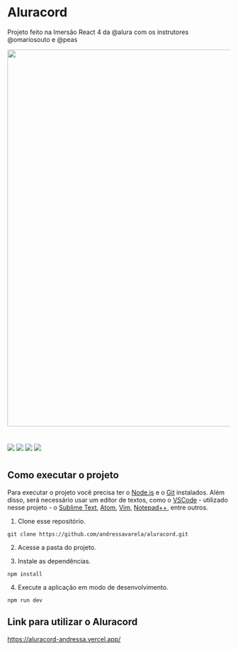 # Aluracord

Projeto feito na Imersão React 4 da @alura com os instrutores @omariosouto e @peas

<img width="850px" src="./readme/aluracord.gif"/>

#

<div style="display:inline-block">
<img src="https://img.shields.io/badge/javascript-%23323330.svg?style=for-the-badge&logo=javascript&logoColor=%23F7DF1E">
<img src="https://img.shields.io/badge/React-20232A?style=for-the-badge&logo=react&logoColor=61DAFB">
<img src="https://img.shields.io/badge/Next-black?style=for-the-badge&logo=next.js&logoColor=white">
<img src="https://img.shields.io/badge/Supabase-3ECF8E?style=for-the-badge&logo=supabase&logoColor=white">
</div>

#

## Como executar o projeto

Para executar o projeto você precisa ter o [Node.js](https://nodejs.dev) e o [Git](https://git-scm.com) instalados. Além disso, será necessário usar um editor de textos, como o [VSCode](https://code.visualstudio.com) - utilizado nesse projeto - o [Sublime Text](https://www.sublimetext.com/), [Atom](https://atom.io/), [Vim](https://www.vim.org/), [Notepad++](https://notepad-plus-plus.org/), entre outros.

1. Clone esse repositório.

```
git clone https://github.com/andressavarela/aluracord.git
```

2. Acesse a pasta do projeto.

3. Instale as dependências.

```
npm install
```

4. Execute a aplicação em modo de desenvolvimento.

```
npm run dev
```

## Link para utilizar o Aluracord
https://aluracord-andressa.vercel.app/
